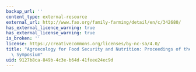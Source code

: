 ```yaml
---
backup_url: ''
content_type: external-resource
external_url: http://www.fao.org/family-farming/detail/en/c/342680/
has_external_licence_warning: true
has_external_license_warning: true
is_broken: ''
license: https://creativecommons.org/licenses/by-nc-sa/4.0/
title: "Agroecology for Food Security and Nutrition: Proceedings of the\_FAO International\
  \ Symposium"
uid: 9127b8ca-849b-4c3e-b64d-41feee24ec9d
---
```


